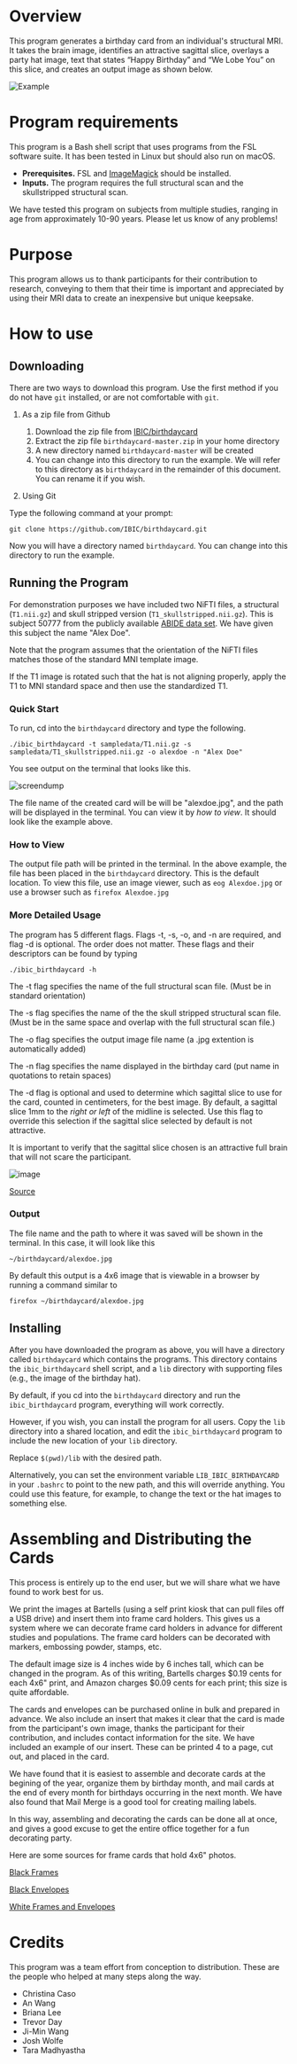 # Overview
	
This program generates a birthday card from an individual's structural MRI. 
It takes the brain image, identifies an attractive sagittal slice, overlays a party hat image, text that states “Happy Birthday” and “We Lobe You” on this slice, and creates an output image as shown below.
		 
![Example](https://github.com/IBIC/birthdaycard/blob/master/sampledata/alexdoe.jpg)

# Program requirements 
	
This program is a Bash shell script that uses programs from the FSL software suite. It has been tested in Linux but should also run on macOS.

* **Prerequisites.** FSL and [ImageMagick](http://www.imagemagick.org/script/index.php)  should be installed.
* **Inputs.** The program requires the full structural scan and the skullstripped structural scan.
	     
We have tested this program on subjects from multiple studies, ranging
in age from approximately 10-90 years. Please let us know of any problems!

# Purpose
	
This program allows us to thank participants for their contribution to
research, conveying to them that their time is important and
appreciated by using their MRI data to create an inexpensive but
unique keepsake.
	    
# How to use

## Downloading 

There are two ways to download this program. Use the first method if you do not have `git` installed, or are not comfortable with `git`. 

1. As a zip file from Github
	1. Download the zip file from [IBIC/birthdaycard](https://github.com/IBIC/birthdaycard/archive/master.zip)
	2. Extract the zip file `birthdaycard-master.zip` in your home directory
	3. A new directory named `birthdaycard-master` will be created
	4. You can change into this directory to run the example. We will refer to this directory as `birthdaycard` in the remainder of this document. You can rename it if you wish.
	
	   
2. Using Git

Type the following command at your prompt:

```
git clone https://github.com/IBIC/birthdaycard.git
```
Now you will have a directory named `birthdaycard`. You can change into this directory to run the example.

## Running the Program

For demonstration purposes we have included two NiFTI files, a
structural (`T1.nii.gz`) and skull stripped version
(`T1_skullstripped.nii.gz`). This is subject 50777 from the publicly
available [ABIDE data set](http://fcon_1000.projects.nitrc.org/indi/abide/). We have given this subject
the name "Alex Doe".

Note that the program assumes that the orientation of the NiFTI files
matches those of the standard MNI template image.

If the T1 image is rotated such that the hat is not aligning properly, apply the T1 to MNI standard space and then use the standardized T1.

### Quick Start

To run, cd into the `birthdaycard` directory and type the following.

```
./ibic_birthdaycard -t sampledata/T1.nii.gz -s sampledata/T1_skullstripped.nii.gz -o alexdoe -n "Alex Doe"
```

You see output on the terminal that looks like this.

![screendump](https://github.com/IBIC/birthdaycard/blob/master/pics/screendump.jpg)

The file name of the created card will be will be "alexdoe.jpg", and the path will be displayed in the terminal. You can view it by *how to view*. It should look like the example above.

### How to View

The output file path will be printed in the terminal. In the above example, the file has been placed in the `birthdaycard` directory. This is the default location. To view this file, use an image viewer, such as `eog Alexdoe.jpg` or use a browser such as `firefox Alexdoe.jpg`

### More Detailed Usage

The program has 5 different flags. Flags -t, -s, -o, and -n are
required, and flag -d is optional.  The order does not matter.
These flags and their descriptors can be found by typing

```
./ibic_birthdaycard -h
```

The -t flag specifies the name of the full structural scan file. (Must be in standard orientation)

The -s flag specifies the name of the the skull stripped structural scan file. (Must be in the same space and overlap with the full structural scan file.)

The -o flag specifies the output image file name (a .jpg extention is automatically added)

The -n flag specifies the name displayed in the birthday card (put name in quotations to retain spaces)

The -d flag is optional and  used to determine which sagittal slice to use for the card, counted in centimeters, for the best image. By default, a sagittal slice 1mm to the *right or left* of the midline is selected. Use this flag to override this selection if the sagittal slice selected by default is not attractive.

It is important to verify that the sagittal slice chosen is an attractive full brain that will not scare the participant. 

![image](https://github.com/IBIC/birthdaycard/blob/master/pics/air-pocket-in-brain.jpg)

[Source](http://www.techtimes.com/articles/222949/20180313/doctors-discover-3-inch-air-pocket-where-part-of-mans-brain-should-be.htm)

### Output

The file name and the path to where it was saved will be shown in the terminal. In this case, it will look like this

```
~/birthdaycard/alexdoe.jpg
```

By default this output is a 4x6 image that is viewable in a browser by running a command similar to

```
firefox ~/birthdaycard/alexdoe.jpg
```

## Installing 

After you have downloaded the program as above, you will have a
directory called `birthdaycard` which contains the programs. This
directory contains the `ibic_birthdaycard`
shell script, and a `lib` directory with supporting files (e.g., the
image of the birthday hat). 

By default, if you cd into the `birthdaycard` directory and run the `ibic_birthdaycard` program, everything will work correctly.

However, if you wish, you can install the program for all users. Copy
the `lib` directory into a shared location, and edit the `ibic_birthdaycard` program to include the new location of your `lib` directory.

Replace `$(pwd)/lib` with the desired path.

Alternatively, you can set the environment variable
`LIB_IBIC_BIRTHDAYCARD` in your `.bashrc` to point to the new path,
and this will override anything. You could use this feature, for
example, to change the text or the hat images to something else.



# Assembling and Distributing the Cards

This process is entirely up to the end user, but we will share what we
have found to work best for us.

We print the images at Bartells (using a self print kiosk that can
pull files off a USB drive) and insert them into frame card
holders. This gives us a system where we can decorate frame card
holders in advance for different studies and populations.  The frame card
holders can be decorated with markers, embossing powder, stamps, etc.

The default image size is 4 inches wide by 6 inches tall, which can be
changed in the program. As of this writing, Bartells charges $0.19
cents for each 4x6" print, and Amazon charges $0.09 cents for each
print; this size is quite affordable.

The cards and envelopes can be purchased online in bulk and prepared
in advance. We also include an insert that makes it clear that the
card is made from the participant's own image, thanks the participant
for their contribution, and includes contact information for the site.
We have included an example of our insert. These can be printed 4 to a
page, cut out, and placed in the card.

We have found that it is easiest to assemble and decorate cards at the
begining of the year, organize them by birthday month, and mail cards
at the end of every month for birthdays occurring in the next month. We
have also found that Mail Merge is a good tool for creating mailing labels.

In this way, assembling and decorating the cards can be done all at
once, and gives a good excuse to get the entire office together for a
fun decorating party.

Here are some sources for frame cards that hold 4x6" photos.

[Black Frames](https://www.bagsunlimited.com/product/7955/photo-frame-card)


[Black Envelopes](http://www.bagsunlimited.com/product/7959/photo-frame-envelope)


[White Frames and Envelopes](https://www.amazon.com/Strathmore-STR-105-250-White-Photo-Frame/dp/B000KNDKBI/ref=sr_1_3?ie=UTF8&qid=1520447257&sr=8-3&keywords=strathmore+photo+frame+cards)


# Credits
This program was a team effort from conception to distribution. These are the people who helped at many steps along the way.

* Christina Caso
* An Wang
* Briana Lee
* Trevor Day
* Ji-Min Wang
* Josh Wolfe
* Tara Madhyastha 
